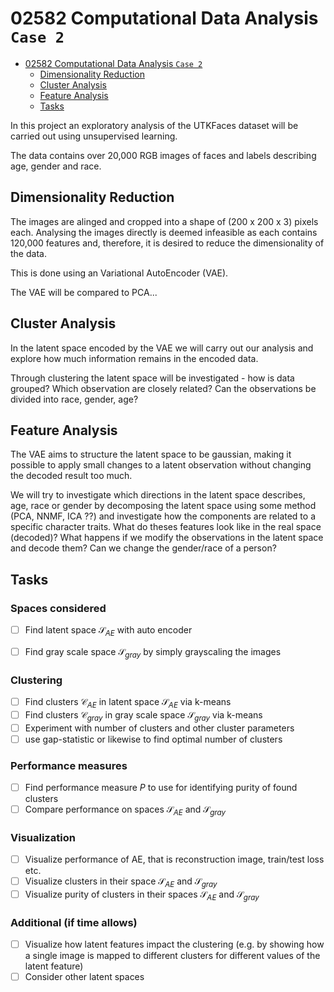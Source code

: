 
# 02582 Computational Data Analysis `Case 2`

- [02582 Computational Data Analysis `Case 2`](#02582-computational-data-analysis-case-2)
  - [Dimensionality Reduction](#dimensionality-reduction)
  - [Cluster Analysis](#cluster-analysis)
  - [Feature Analysis](#feature-analysis)
  - [Tasks](#tasks)


In this project an exploratory analysis of the UTKFaces dataset will be carried out using unsupervised learning.

The data contains over 20,000 RGB images of faces and labels describing age, gender and race. 


## Dimensionality Reduction

The images are alinged and cropped into a shape of (200 x 200 x 3) pixels each. Analysing the images directly is deemed infeasible as each contains 120,000 features and, therefore, it is desired to reduce the dimensionality of the data.

This is done using an Variational AutoEncoder (VAE).

The VAE will be compared to PCA...


## Cluster Analysis
In the latent space encoded by the VAE we will carry out our analysis and explore how much information remains in the encoded data.

Through clustering the latent space will be investigated - how is data grouped? Which observation are closely related? Can the observations be divided into race, gender, age? 

## Feature Analysis
The VAE aims to structure the latent space to be gaussian, making it possible to apply small changes to a latent observation without changing the decoded result too much. 

We will try to investigate which directions in the latent space describes, age, race or gender by decomposing the latent space using some method (PCA, NNMF, ICA ??) and investigate how the components are related to a specific character traits. 
What do theses features look like in the real space (decoded)? What happens if we modify the observations in the latent space and decode them? 
Can we change the gender/race of a person? 


## Tasks


### Spaces considered
- [ ] Find latent space $\mathcal{S}_{AE}$ with auto encoder
- [ ] Find gray scale space $\mathcal{S}_{gray}$ by simply grayscaling the images


### Clustering
- [ ] Find clusters $\mathcal{C}_{AE}$ in latent space $\mathcal{S}_{AE}$ via k-means
- [ ] Find clusters $\mathcal{C}_{gray}$ in gray scale space $\mathcal{S}_{gray}$ via k-means
- [ ] Experiment with number of clusters and other cluster parameters
- [ ] use gap-statistic or likewise to find optimal number of clusters

### Performance measures

- [ ] Find performance measure $P$ to use for identifying purity of found clusters
- [ ] Compare performance on spaces $\mathcal{S}_{AE}$ and $\mathcal{S}_{gray}$

### Visualization
- [ ] Visualize performance of AE, that is reconstruction image, train/test loss etc.
- [ ] Visualize clusters in their space $\mathcal{S}_{AE}$ and $\mathcal{S}_{gray}$
- [ ] Visualize purity of clusters in their spaces $\mathcal{S}_{AE}$ and $\mathcal{S}_{gray}$

### Additional (if time allows)
- [ ] Visualize how latent features impact the clustering (e.g. by showing how a single image is mapped to different clusters for different values of the latent feature)
- [ ] Consider other latent spaces
